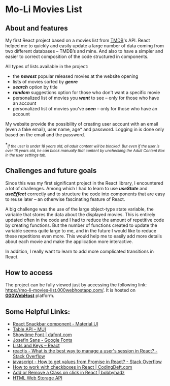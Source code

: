 # Mo-Li Movies List

## About and features
My first React project based on a movies list from [TMDB](https://www.themoviedb.org/)'s API. React helped me to quickly and easily update a large number of data coming from two different databases – TMDB’s and mine. And also to have a simpler and easier to correct composition of the code structured in components. 

All types of lists available in the project:
 - the ***newest*** popular released movies at the website opening
 - lists of movies sorted by ***genre***
 - ***search*** option by title
 - ***random*** suggestions option for those who don't want a specific movie
 - personalized list of movies you ***want*** to see – only for those who have an account
 - personalized list of movies you've ***seen*** – only for those who have an account

My website provide the possibility of creating user account with an email (even a fake email), user name, age* and password. Logging in is done only based on the email and the password.

*<sub>*if the user is under 18 years old, all adult content will be blocked. But even if the user is over 18 years old, he can block manually that content by unchecking the Adult Content Box in the user settings tab.*</sub>

## Challenges and future goals
Since this was my first significant project in the React library, I encountered a lot of challenges. Among which I had to learn to use ***useState*** and ***useEffect*** correctly and to structure the code into components that are easy to reuse later – an otherwise fascinating feature of React.

A big challenge was the use of the large object-type state variable, the variable that stores the data about the displayed movies. This is entirely updated often in the code and I had to reduce the amount of repetitive code by creating functions. But the number of functions created to update the variable seems quite large to me, and in the future I would like to reduce these repetitions even more. This would help me to easily add more details about each movie and make the application more interactive.

In addition, I really want to learn to add more complicated transitions in React.

## How to access
The project can be fully viewed just by accessing the following link: https://mo-li-movies-list.000webhostapp.com/. It is hosted on [**000WebHost**](https://www.000webhost.com/) platform.

## Some Helpful Links:
- [React Snackbar component - Material UI](https://mui.com/material-ui/react-snackbar/)
- [Table API – MUI](https://mui.com/api/table/#props)
- [Showtime Font | dafont.com](https://www.dafont.com/showtime.font)
- [Josefin Sans - Google Fonts](https://fonts.google.com/specimen/Josefin+Sans)
- [Lists and Keys – React](https://reactjs.org/docs/lists-and-keys.html)
- [reactjs - What is the best way to manage a user's session in React? - Stack Overflow](https://stackoverflow.com/questions/42420531/what-is-the-best-way-to-manage-a-users-session-in-react)
- [javascript - How to get values from Promise in React? - Stack Overflow](https://stackoverflow.com/questions/66153678/how-to-get-values-from-promise-in-react)
- [How to work with checkboxes in React | CodingDeft.com](https://www.codingdeft.com/posts/react-checkbox/)
- [Add or Remove a Class on click in React | bobbyhadz](https://bobbyhadz.com/blog/react-add-remove-class-on-click)
- [HTML Web Storage API](https://www.w3schools.com/html/html5_webstorage.asp)
